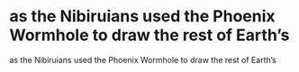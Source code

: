 # as the Nibiruians used the Phoenix Wormhole to draw the rest of Earth’s

as the Nibiruians used the Phoenix Wormhole to draw the rest of Earth’s